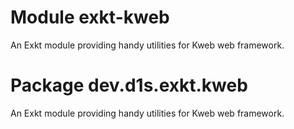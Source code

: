 # Module exkt-kweb
An Exkt module providing handy utilities for Kweb web framework.

# Package dev.d1s.exkt.kweb
An Exkt module providing handy utilities for Kweb web framework.